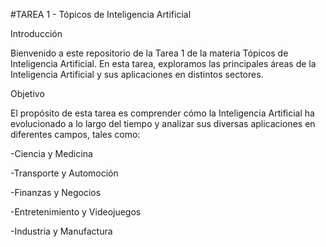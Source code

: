 #TAREA 1 - Tópicos de Inteligencia Artificial

Introducción

Bienvenido a este repositorio de la Tarea 1 de la materia Tópicos de Inteligencia Artificial. En esta tarea, exploramos las principales áreas de la Inteligencia Artificial y sus aplicaciones en distintos sectores.

Objetivo

El propósito de esta tarea es comprender cómo la Inteligencia Artificial ha evolucionado a lo largo del tiempo y analizar sus diversas aplicaciones en diferentes campos, tales como:

-Ciencia y Medicina

-Transporte y Automoción

-Finanzas y Negocios

-Entretenimiento y Videojuegos

-Industria y Manufactura
